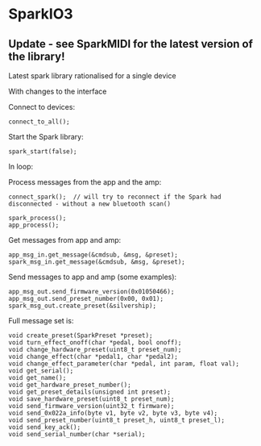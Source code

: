 # SparkIO3

## Update - see SparkMIDI for the latest version of the library!   


Latest spark library rationalised for a single device

With changes to the interface


Connect to devices:

```
connect_to_all();
```

Start the Spark library:

```
spark_start(false);
```

In loop:

Process messages from the app and the amp:

```
connect_spark();  // will try to reconnect if the Spark had disconnected - without a new bluetooth scan()

spark_process();
app_process();
```

Get messages from app and amp:

```
app_msg_in.get_message(&cmdsub, &msg, &preset);
spark_msg_in.get_message(&cmdsub, &msg, &preset);
```

Send messages to app and amp (some examples):

```
app_msg_out.send_firmware_version(0x01050466);  
app_msg_out.send_preset_number(0x00, 0x01);
spark_msg_out.create_preset(&silvership);
```

Full message set is:
```
void create_preset(SparkPreset *preset);
void turn_effect_onoff(char *pedal, bool onoff);
void change_hardware_preset(uint8_t preset_num);
void change_effect(char *pedal1, char *pedal2);
void change_effect_parameter(char *pedal, int param, float val);
void get_serial();
void get_name();
void get_hardware_preset_number();
void get_preset_details(unsigned int preset);
void save_hardware_preset(uint8_t preset_num);
void send_firmware_version(uint32_t firmware);
void send_0x022a_info(byte v1, byte v2, byte v3, byte v4);  
void send_preset_number(uint8_t preset_h, uint8_t preset_l);
void send_key_ack();
void send_serial_number(char *serial);
```



